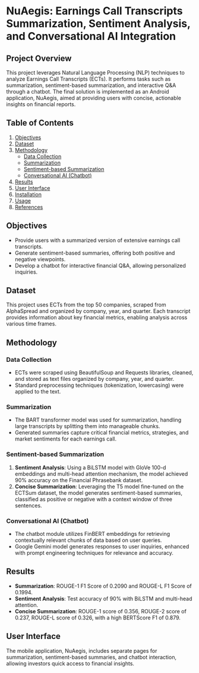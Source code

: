 # NuAegis: Earnings Call Transcripts Summarization, Sentiment Analysis, and Conversational AI Integration

## Project Overview

This project leverages Natural Language Processing (NLP) techniques to analyze Earnings Call Transcripts (ECTs). It performs tasks such as summarization, sentiment-based summarization, and interactive Q&A through a chatbot. The final solution is implemented as an Android application, NuAegis, aimed at providing users with concise, actionable insights on financial reports.

## Table of Contents
1. [Objectives](#objectives)
2. [Dataset](#dataset)
3. [Methodology](#methodology)
   - [Data Collection](#data-collection)
   - [Summarization](#summarization)
   - [Sentiment-based Summarization](#sentiment-based-summarization)
   - [Conversational AI (Chatbot)](#conversational-ai-chatbot)
4. [Results](#results)
5. [User Interface](#user-interface)
6. [Installation](#installation)
7. [Usage](#usage)
8. [References](#references)

## Objectives

- Provide users with a summarized version of extensive earnings call transcripts.
- Generate sentiment-based summaries, offering both positive and negative viewpoints.
- Develop a chatbot for interactive financial Q&A, allowing personalized inquiries.

## Dataset

This project uses ECTs from the top 50 companies, scraped from AlphaSpread and organized by company, year, and quarter. Each transcript provides information about key financial metrics, enabling analysis across various time frames.

## Methodology

### Data Collection

- ECTs were scraped using BeautifulSoup and Requests libraries, cleaned, and stored as text files organized by company, year, and quarter.
- Standard preprocessing techniques (tokenization, lowercasing) were applied to the text.

### Summarization

- The BART transformer model was used for summarization, handling large transcripts by splitting them into manageable chunks.
- Generated summaries capture critical financial metrics, strategies, and market sentiments for each earnings call.

### Sentiment-based Summarization

1. **Sentiment Analysis**: Using a BiLSTM model with GloVe 100-d embeddings and multi-head attention mechanism, the model achieved 90% accuracy on the Financial Phrasebank dataset.
2. **Concise Summarization**: Leveraging the T5 model fine-tuned on the ECTSum dataset, the model generates sentiment-based summaries, classified as positive or negative with a context window of three sentences.

### Conversational AI (Chatbot)

- The chatbot module utilizes FinBERT embeddings for retrieving contextually relevant chunks of data based on user queries.
- Google Gemini model generates responses to user inquiries, enhanced with prompt engineering techniques for relevance and accuracy.

## Results

- **Summarization**: ROUGE-1 F1 Score of 0.2090 and ROUGE-L F1 Score of 0.1994.
- **Sentiment Analysis**: Test accuracy of 90% with BiLSTM and multi-head attention.
- **Concise Summarization**: ROUGE-1 score of 0.356, ROUGE-2 score of 0.237, ROUGE-L score of 0.326, with a high BERTScore F1 of 0.879.

## User Interface

The mobile application, NuAegis, includes separate pages for summarization, sentiment-based summaries, and chatbot interaction, allowing investors quick access to financial insights.

